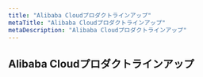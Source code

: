 ```yaml
---
title: "Alibaba Cloudプロダクトラインアップ"
metaTitle: "Alibaba Cloudプロダクトラインアップ"
metaDescription: "Alibaba Cloudプロダクトラインアップ"
---
```


## Alibaba Cloudプロダクトラインアップ

